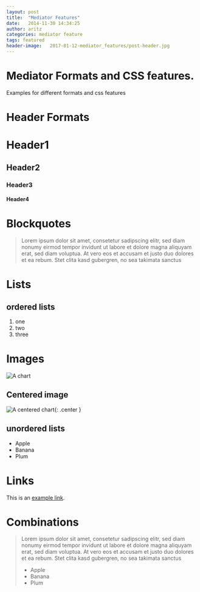 ```yaml
---
layout: post
title:  "Mediator Features"
date:   2014-11-30 14:34:25
author: aritz
categories: mediator feature
tags: featured
header-image:	2017-01-12-mediator_features/post-header.jpg
---
```

# Mediator Formats and CSS features. 
Examples for different formats and css features

# Header Formats
# Header1
## Header2
### Header3
#### Header4

# Blockquotes
>Lorem ipsum dolor sit amet, consetetur sadipscing elitr, sed diam nonumy eirmod tempor invidunt ut labore et dolore magna aliquyam erat, sed diam voluptua. At vero eos et accusam et justo duo dolores et ea rebum. Stet clita kasd gubergren, no sea takimata sanctus

# Lists
## ordered lists
1. one
2. two
3. three

# Images
![A chart](https://changelog.com/wp-content/uploads/chartjs.png)

## Centered image
![A centered chart](https://changelog.com/wp-content/uploads/chartjs.png){: .center }

## unordered lists
- Apple
- Banana
- Plum

# Links
This is an [example link](http://example.com/ "With a Title").

# Combinations
>Lorem ipsum dolor sit amet, consetetur sadipscing elitr, sed diam nonumy eirmod tempor invidunt ut labore et dolore magna aliquyam erat, sed diam voluptua. At vero eos et accusam et justo duo dolores et ea rebum. Stet clita kasd gubergren, no sea takimata sanctus
>
> - Apple
> - Banana
> - Plum